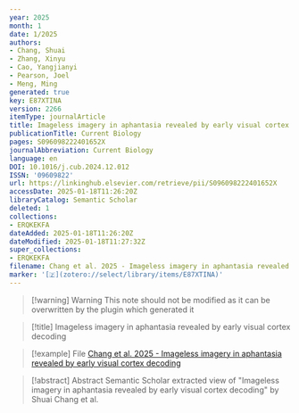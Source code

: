 ```yaml
---
year: 2025
month: 1
date: 1/2025
authors:
- Chang, Shuai
- Zhang, Xinyu
- Cao, Yangjianyi
- Pearson, Joel
- Meng, Ming
generated: true
key: E87XTINA
version: 2266
itemType: journalArticle
title: Imageless imagery in aphantasia revealed by early visual cortex decoding
publicationTitle: Current Biology
pages: S096098222401652X
journalAbbreviation: Current Biology
language: en
DOI: 10.1016/j.cub.2024.12.012
ISSN: '09609822'
url: https://linkinghub.elsevier.com/retrieve/pii/S096098222401652X
accessDate: 2025-01-18T11:26:20Z
libraryCatalog: Semantic Scholar
deleted: 1
collections:
- ERQKEKFA
dateAdded: 2025-01-18T11:26:20Z
dateModified: 2025-01-18T11:27:32Z
super_collections:
- ERQKEKFA
filename: Chang et al. 2025 - Imageless imagery in aphantasia revealed by early visual cortex decoding
marker: '[🇿](zotero://select/library/items/E87XTINA)'
---
```



 > 
 > \[!warning\] Warning
 > This note should not be modified as it can be overwritten by the plugin which generated it

 > 
 > \[!title\] Imageless imagery in aphantasia revealed by early visual cortex decoding

 > 
 > \[!example\] File
 > [Chang et al. 2025 - Imageless imagery in aphantasia revealed by early visual cortex decoding](Chang%20et%20al.%202025%20-%20Imageless%20imagery%20in%20aphantasia%20revealed%20by%20early%20visual%20cortex%20decoding.pdf)

 > 
 > \[!abstract\] Abstract
 > Semantic Scholar extracted view of "Imageless imagery in aphantasia revealed by early visual cortex decoding" by Shuai Chang et al.
